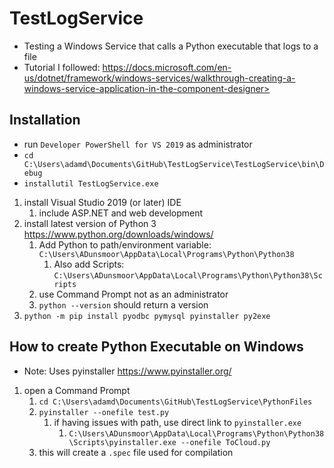 # TestLogService

- Testing a Windows Service that calls a Python executable that logs to a file
- Tutorial I followed: https://docs.microsoft.com/en-us/dotnet/framework/windows-services/walkthrough-creating-a-windows-service-application-in-the-component-designer>

## Installation

- run `Developer PowerShell for VS 2019` as administrator
- `cd C:\Users\adamd\Documents\GitHub\TestLogService\TestLogService\bin\Debug`
- `installutil TestLogService.exe`

1. install Visual Studio 2019 (or later) IDE
   1. include ASP.NET and web development
2. install latest version of Python 3 <https://www.python.org/downloads/windows/>
   1. Add Python to path/environment variable: `C:\Users\ADunsmoor\AppData\Local\Programs\Python\Python38`
      1. Also add Scripts: `C:\Users\ADunsmoor\AppData\Local\Programs\Python\Python38\Scripts`
   2. use Command Prompt not as an administrator
   3. `python --version` should return a version
3. `python -m pip install pyodbc pymysql pyinstaller py2exe`

## How to create Python Executable on Windows

- Note: Uses pyinstaller <https://www.pyinstaller.org/>

1. open a Command Prompt
   1. `cd C:\Users\adamd\Documents\GitHub\TestLogService\PythonFiles`
   2. `pyinstaller --onefile test.py`
      1. if having issues with path, use direct link to `pyinstaller.exe`
         1. `C:\Users\ADunsmoor\AppData\Local\Programs\Python\Python38\Scripts\pyinstaller.exe --onefile ToCloud.py`
   3. this will create a `.spec` file used for compilation

